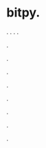 # bitpy.
.
.
.
.












.






















































.
























.



























.

















































































.































































.































































































.















.

















